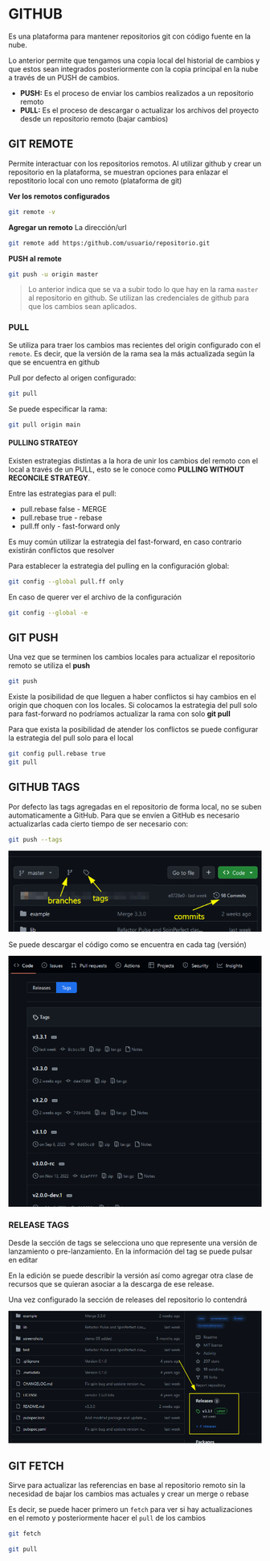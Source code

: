 # GITHUB

Es una plataforma para mantener repositorios git con código fuente en la nube.

Lo anterior permite que tengamos una copia local del historial de cambios y que estos sean integrados posteriormente con la copia principal en la nube a través de un PUSH de cambios.


- **PUSH:**  Es el proceso de enviar los cambios realizados a un repositorio remoto
- **PULL:**  Es el proceso de descargar o actualizar los archivos del proyecto desde un repositorio remoto (bajar cambios)

## GIT REMOTE

Permite interactuar con los repositorios remotos. Al utilizar github y crear un repositorio en la plataforma, se muestran opciones para enlazar el repostitorio local con uno remoto (plataforma de git)

**Ver los remotos configurados**

```bash
git remote -v
```

**Agregar un remoto**
La dirección/url
```bash
git remote add https:/github.com/usuario/repositorio.git
```
**PUSH al remote**
```bash
git push -u origin master
```
> Lo anterior indica  que se va a subir todo lo que hay en la rama `master` al repositorio en github. Se utilizan las credenciales de github para que los cambios sean aplicados.

### PULL

Se utiliza para traer los cambios mas recientes del origin configurado con el `remote`. Es decir, que la versión de la rama sea la más actualizada según la que se encuentra en github

Pull por defecto al origen configurado:

```bash
git pull
```

Se puede especificar la rama:
```bash
git pull origin main
```
#### PULLING STRATEGY

Existen estrategias distintas a la hora de unir los cambios del remoto con el local a través de un PULL, esto se le conoce como **PULLING WITHOUT RECONCILE STRATEGY**.

Entre las estrategias para el pull:

- pull.rebase false - MERGE
- pull.rebase true - rebase
- pull.ff only - fast-forward only

Es muy común utilizar la estrategia del fast-forward, en caso contrario existirán conflictos que resolver

Para establecer la estrategia del pulling en la configuración global:

```bash
git config --global pull.ff only
```
En caso de querer ver el archivo de la configuración
```bash
git config --global -e
```

## GIT PUSH
Una vez que se terminen los cambios locales para actualizar el repositorio remoto se utiliza el **push**

```bash
git push
```

Existe la posibilidad de que lleguen a haber conflictos si hay cambios en el origin que choquen con los locales. Si colocamos la estrategia del pull solo para fast-forward no podríamos actualizar la rama con solo **git pull**

Para que exista la posibilidad de atender los conflictos se puede configurar la estrategia del pull solo para el local

```bash
git config pull.rebase true
git pull
```




## GITHUB TAGS

Por defecto las tags agregadas en el repositorio de forma local, no se suben automaticamente a GitHub. Para que se envíen a GitHub es necesario actualizarlas cada cierto tiempo de ser necesario con:

```bash
git push --tags
```

![](img/github-repo-opt.png)

Se puede descargar el código como se encuentra en cada tag (versión)

![](img/github-tags.png)


### RELEASE TAGS

Desde la sección de tags se selecciona uno que represente una versión de lanzamiento o pre-lanzamiento. En la información del tag se puede pulsar en editar

En la edición se puede describir la versión así como agregar otra clase de recursos que se quieran asociar a la descarga de ese release.

Una vez configurado la sección de releases del repositorio lo contendrá

![](img/github-releases.png)


## GIT FETCH

Sirve para actualizar las referencias en base al repositorio remoto sin la necesidad de bajar los cambios mas actuales y crear un merge o rebase

Es decir, se puede hacer primero un `fetch` para ver si hay actualizaciones en el remoto y posteriormente hacer el `pull` de los cambios

```bash
git fetch
```

```bash
git pull
```